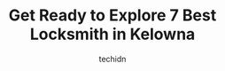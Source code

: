 ---
layout: ampstory
image: https://i0.wp.com/www.auto.or.id/wp-content/uploads/2023/06/lock-doctor-0-kelowna-1686325502.jpeg?resize=640,853
author: techidn
featured: false
description: Kelowna, British Columbia, Canada is a haven for Locksmith enthusiasts, boasting an impressive array of 7 top-notch establishments. Whether youre a seasoned connoisseur or simply curious to
title: Get Ready to Explore 7 Best Locksmith in Kelowna
cover:
   title: Get Ready to Explore 7 Best Locksmith in Kelowna
   subtitle: AUTO.OR.ID
   background: https://www.auto.or.id/wp-content/uploads/2023/06/lock-doctor-0-kelowna-1686325502.jpeg

pages: 
 - layout: thirds
   top: <h1>#1 Sunvalley Locksmiths</h1>
   bottom: "<p>After a long shift, i came home to a door that wouldnt open. It had been problematic for months, but as life goes, midnight was when i couldnt get in. I called Sunvalle</p>"
   background: https://www.auto.or.id/wp-content/uploads/2023/06/lock-doctor-1-kelowna-1686325503.png
   backgroundblur: true
 - layout: thirds
   top: <h1>#2 Lakeside Lock and Safe</h1>
   bottom: "<p>1491 DAnjou St, Kelowna, BC V1Y 3S3, Canada</p>"
   background: https://www.auto.or.id/wp-content/uploads/2023/06/lock-doctor-2-kelowna-1686325504.png
   cta:
      link: https://www.auto.or.id/get-ready-to-explore-7-best-locksmith-in-kelowna/
      text: Get Ready to Explore 7 Best Locksmith in Kelowna
 - layout: thirds
   top: <h1>#3 Lock Doctor</h1>
   bottom: "<p>1645 Dilworth Dr #108, Kelowna, BC V1Y 8M4, Canada</p>"
   background: https://images.unsplash.com/photo-1536593053730-495056b74a05?ixlib=rb-4.0.3&ixid=MnwxMjA3fDB8MHxwaG90by1wYWdlfHx8fGVufDB8fHx8&auto=format&fit=crop&w=640&h=853&q=80
   cta:
      link: https://www.auto.or.id/get-ready-to-explore-7-best-locksmith-in-kelowna/
      text: Get Ready to Explore 7 Best Locksmith in Kelowna
 - layout: thirds
   top: <h1>#4 Kurts Lock & Safe</h1>
   bottom: "<p>1021 Ellis St #100A, Kelowna, BC V1Y 1Z3, Canada</p>"
   background: https://images.unsplash.com/photo-1596639410348-8470f7fa9f84?ixlib=rb-4.0.3&ixid=MnwxMjA3fDB8MHxwaG90by1wYWdlfHx8fGVufDB8fHx8&auto=format&fit=crop&w=640&h=853&q=80
   cta:
      link: https://www.auto.or.id/get-ready-to-explore-7-best-locksmith-in-kelowna/
      text: Get Ready to Explore 7 Best Locksmith in Kelowna
 - layout: thirds
   top: <h1>#5 Okanagan Lockmaster</h1>
   bottom: "<p>194 Adams Rd #100, Kelowna, BC V1X 7R2, Canada</p>"
   background: https://images.unsplash.com/photo-1653047257661-fbf6d8f1129c?ixlib=rb-4.0.3&ixid=MnwxMjA3fDB8MHxwaG90by1wYWdlfHx8fGVufDB8fHx8&auto=format&fit=crop&w=640&h=853&q=80
   cta:
      link: https://www.auto.or.id/get-ready-to-explore-7-best-locksmith-in-kelowna/
      text: Get Ready to Explore 7 Best Locksmith in Kelowna
 - layout: thirds
   top: <h1>#6 Starburst Inventions Inc</h1>
   bottom: "<p>609 Truswell Rd Unit 130, Kelowna, BC V1W 3Z1, Canada</p>"
   background: https://images.unsplash.com/photo-1626302592989-84fe1c211d7d?ixlib=rb-4.0.3&ixid=MnwxMjA3fDB8MHxwaG90by1wYWdlfHx8fGVufDB8fHx8&auto=format&fit=crop&w=640&h=853&q=80
   cta:
      link: https://www.auto.or.id/get-ready-to-explore-7-best-locksmith-in-kelowna/
      text: Get Ready to Explore 7 Best Locksmith in Kelowna
 - layout: thirds
   top: <h1>#7 Glens Mobile Lock & Safe</h1>
   bottom: "<p>911 Pitcairn Ct, Kelowna, BC V1Y 4E5, Canada</p>"
   background: https://images.unsplash.com/photo-1604755940508-42d673803330?ixlib=rb-4.0.3&ixid=MnwxMjA3fDB8MHxwaG90by1wYWdlfHx8fGVufDB8fHx8&auto=format&fit=crop&w=640&h=853&q=80
   cta:
      link: https://www.auto.or.id/get-ready-to-explore-7-best-locksmith-in-kelowna/
      text: Get Ready to Explore 7 Best Locksmith in Kelowna
 - layout: thirds
   middle: Continue reading...
   background: https://images.unsplash.com/photo-1632338962846-8319d1e4c0e0?ixlib=rb-4.0.3&ixid=MnwxMjA3fDB8MHxwaG90by1wYWdlfHx8fGVufDB8fHx8&auto=format&fit=crop&w=640&h=853&q=80
   cta:
      link: https://www.auto.or.id/get-ready-to-explore-7-best-locksmith-in-kelowna/
      text: Get Ready to Explore 7 Best Locksmith in Kelowna

---